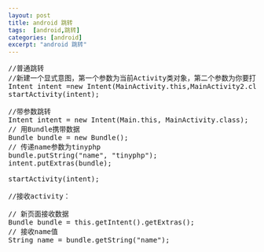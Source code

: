 ```yaml
---
layout: post
title: android 跳转
tags:  [android,跳转]
categories: [android]
excerpt: "android 跳转"
---
```



<pre>
//普通跳转
//新建一个显式意图，第一个参数为当前Activity类对象，第二个参数为你要打开的Activity类
Intent intent =new Intent(MainActivity.this,MainActivity2.class);
startActivity(intent);

//带参数跳转
Intent intent = new Intent(Main.this, MainActivity.class);
// 用Bundle携带数据
Bundle bundle = new Bundle();
// 传递name参数为tinyphp
bundle.putString("name", "tinyphp");
intent.putExtras(bundle);

startActivity(intent);

//接收activity：

// 新页面接收数据
Bundle bundle = this.getIntent().getExtras();
// 接收name值
String name = bundle.getString("name");
